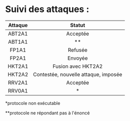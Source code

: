 # Suivi des attaques :


| Attaque |       Statut                             |
|:-------:|:------------------:                      |
|  ABT2A1 | Acceptée                                 |
|  ABT1A1 | **                                       |
|  FP1A1  | Refusée                                  |
|  FP2A1  | Envoyée                                  |
|  HKT2A1 | Fusion avec HKT2A2                       |
|  HKT2A2 | Contestée, nouvelle attaque, imposée     |
|  RRV2A1 | Acceptée                                 |
|  RRV0A1 | *                                        |
 
*protocole non exécutable

**protocole ne répondant pas à l'énoncé
